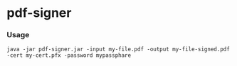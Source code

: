 # pdf-signer

### Usage
```java -jar pdf-signer.jar -input my-file.pdf -output my-file-signed.pdf -cert my-cert.pfx -password mypassphare```